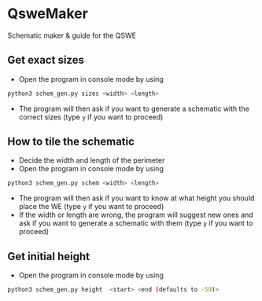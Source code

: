 # QsweMaker
Schematic maker &amp; guide for the QSWE

## Get exact sizes
- Open the program in console mode by using
```bash
python3 schem_gen.py sizes <width> <length>
```
- The program will then ask if you want to generate a schematic with the correct sizes (type `y` if you want to proceed)

## How to tile the schematic
- Decide the width and length of the perimeter
- Open the program in console mode by using
```bash
python3 schem_gen.py schem <width> <length>
```
- The program will then ask if you want to know at what height you should place the WE (type `y` if you want to proceed)
- If the width or length are wrong, the program will suggest new ones and ask if you want to generate a schematic with them (type `y` if you want to proceed)

## Get initial height
- Open the program in console mode by using
```bash
python3 schem_gen.py height  <start> <end (defaults to -59)>
```
